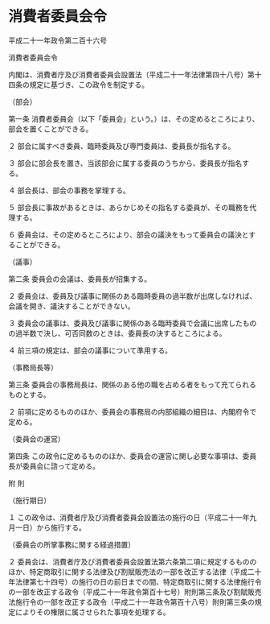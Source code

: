 # 消費者委員会令

平成二十一年政令第二百十六号

消費者委員会令

内閣は、消費者庁及び消費者委員会設置法（平成二十一年法律第四十八号）第十四条の規定に基づき、この政令を制定する。

（部会）

第一条 消費者委員会（以下「委員会」という。）は、その定めるところにより、部会を置くことができる。

２ 部会に属すべき委員、臨時委員及び専門委員は、委員長が指名する。

３ 部会に部会長を置き、当該部会に属する委員のうちから、委員長が指名する。

４ 部会長は、部会の事務を掌理する。

５ 部会長に事故があるときは、あらかじめその指名する委員が、その職務を代理する。

６ 委員会は、その定めるところにより、部会の議決をもって委員会の議決とすることができる。

（議事）

第二条 委員会の会議は、委員長が招集する。

２ 委員会は、委員及び議事に関係のある臨時委員の過半数が出席しなければ、会議を開き、議決することができない。

３ 委員会の議事は、委員及び議事に関係のある臨時委員で会議に出席したものの過半数で決し、可否同数のときは、委員長の決するところによる。

４ 前三項の規定は、部会の議事について準用する。

（事務局長等）

第三条 委員会の事務局長は、関係のある他の職を占める者をもって充てられるものとする。

２ 前項に定めるもののほか、委員会の事務局の内部組織の細目は、内閣府令で定める。

（委員会の運営）

第四条 この政令に定めるもののほか、委員会の運営に関し必要な事項は、委員長が委員会に諮って定める。

附 則

（施行期日）

１ この政令は、消費者庁及び消費者委員会設置法の施行の日（平成二十一年九月一日）から施行する。

（委員会の所掌事務に関する経過措置）

２ 委員会は、消費者庁及び消費者委員会設置法第六条第二項に規定するもののほか、特定商取引に関する法律及び割賦販売法の一部を改正する法律（平成二十年法律第七十四号）の施行の日の前日までの間、特定商取引に関する法律施行令の一部を改正する政令（平成二十一年政令第百十七号）附則第三条及び割賦販売法施行令の一部を改正する政令（平成二十一年政令第百十八号）附則第三条の規定によりその権限に属させられた事項を処理する。
